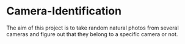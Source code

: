 # Camera-Identification
The aim of this project is to take random natural photos from several cameras and figure out that they belong to a specific camera or not.

